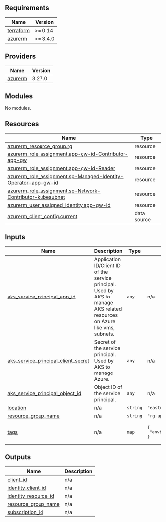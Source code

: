 <!-- BEGIN_TF_DOCS -->
## Requirements

| Name | Version |
|------|---------|
| <a name="requirement_terraform"></a> [terraform](#requirement\_terraform) | >= 0.14 |
| <a name="requirement_azurerm"></a> [azurerm](#requirement\_azurerm) | >= 3.4.0 |

## Providers

| Name | Version |
|------|---------|
| <a name="provider_azurerm"></a> [azurerm](#provider\_azurerm) | 3.27.0 |

## Modules

No modules.

## Resources

| Name | Type |
|------|------|
| [azurerm_resource_group.rg](https://registry.terraform.io/providers/hashicorp/azurerm/latest/docs/resources/resource_group) | resource |
| [azurerm_role_assignment.app-gw-id-Contributor-app-gw](https://registry.terraform.io/providers/hashicorp/azurerm/latest/docs/resources/role_assignment) | resource |
| [azurerm_role_assignment.app-gw-id-Reader](https://registry.terraform.io/providers/hashicorp/azurerm/latest/docs/resources/role_assignment) | resource |
| [azurerm_role_assignment.sp-Managed-Identity-Operator-app-gw-id](https://registry.terraform.io/providers/hashicorp/azurerm/latest/docs/resources/role_assignment) | resource |
| [azurerm_role_assignment.sp-Network-Contributor-kubesubnet](https://registry.terraform.io/providers/hashicorp/azurerm/latest/docs/resources/role_assignment) | resource |
| [azurerm_user_assigned_identity.app-gw-id](https://registry.terraform.io/providers/hashicorp/azurerm/latest/docs/resources/user_assigned_identity) | resource |
| [azurerm_client_config.current](https://registry.terraform.io/providers/hashicorp/azurerm/latest/docs/data-sources/client_config) | data source |

## Inputs

| Name | Description | Type | Default | Required |
|------|-------------|------|---------|:--------:|
| <a name="input_aks_service_principal_app_id"></a> [aks\_service\_principal\_app\_id](#input\_aks\_service\_principal\_app\_id) | Application ID/Client ID  of the service principal. Used by AKS to manage AKS related resources on Azure like vms, subnets. | `any` | n/a | yes |
| <a name="input_aks_service_principal_client_secret"></a> [aks\_service\_principal\_client\_secret](#input\_aks\_service\_principal\_client\_secret) | Secret of the service principal. Used by AKS to manage Azure. | `any` | n/a | yes |
| <a name="input_aks_service_principal_object_id"></a> [aks\_service\_principal\_object\_id](#input\_aks\_service\_principal\_object\_id) | Object ID of the service principal. | `any` | n/a | yes |
| <a name="input_location"></a> [location](#input\_location) | n/a | `string` | `"eastus"` | no |
| <a name="input_resource_group_name"></a> [resource\_group\_name](#input\_resource\_group\_name) | n/a | `string` | `"rg-app-gw-demo"` | no |
| <a name="input_tags"></a> [tags](#input\_tags) | n/a | `map` | <pre>{<br>  "environment": "demo"<br>}</pre> | no |

## Outputs

| Name | Description |
|------|-------------|
| <a name="output_client_id"></a> [client\_id](#output\_client\_id) | n/a |
| <a name="output_identity_client_id"></a> [identity\_client\_id](#output\_identity\_client\_id) | n/a |
| <a name="output_identity_resource_id"></a> [identity\_resource\_id](#output\_identity\_resource\_id) | n/a |
| <a name="output_resource_group_name"></a> [resource\_group\_name](#output\_resource\_group\_name) | n/a |
| <a name="output_subscription_id"></a> [subscription\_id](#output\_subscription\_id) | n/a |
<!-- END_TF_DOCS -->